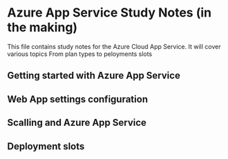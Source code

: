 # Azure App Service Study Notes (in the making)

This file contains study notes for the Azure Cloud App Service. It will cover various topics From plan types to peloyments slots

## Getting started with Azure App Service


## Web App settings configuration


## Scalling and Azure App Service 


## Deployment slots 